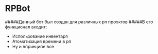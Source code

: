 # RPBot
#####Данный бот был создан для различных рп проэктов
#####В его функционал входит:
- Использование инвентаря
- Атоматизация времени в рп
- Ну и впринципе все
